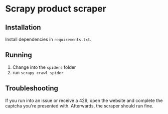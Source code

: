 # Scrapy product scraper

## Installation
Install dependencies in `requirements.txt`. 

## Running
1. Change into the `spiders` folder
2. run `scrapy crawl spider`


## Troubleshooting
If you run into an issue or receive a 429, open the website and complete the captcha you're presented with. 
Afterwards, the scraper should run fine.
